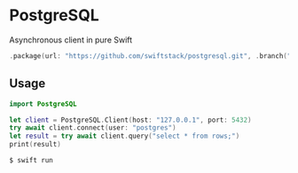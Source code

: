 # PostgreSQL

Asynchronous client in pure Swift

```swift
.package(url: "https://github.com/swiftstack/postgresql.git", .branch("dev"))
```

## Usage

```swift
import PostgreSQL

let client = PostgreSQL.Client(host: "127.0.0.1", port: 5432)
try await client.connect(user: "postgres")
let result = try await client.query("select * from rows;")
print(result)
```

```bash
$ swift run
```
